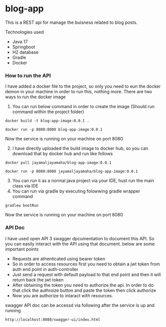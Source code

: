 # blog-app

This is a REST api for manage the buisness related to blog posts.

Technologies used
* Java 17
* Springboot
* H2 database
* Gradle
* Docker

### How to run the API

I have added a docker file to the project, so only you need to eun the docker demon in your machine in order to run this, nothing more. 
There are two ways to run the docker image

1. You can run below command in order to create the image (Should run command within the project folder)
```
docker build -t blog-app-image:0.0.1 .
```
```
docker run -p 8080:8080 blog-app-image:0.0.1
```
Now the service is running on your machine on port 8080

2. I have directly uploaded the build image to docker hub, so you can download that by docker hub and run like follows
```
docker pull jayamaljayamaha/blog-app-image:0.0.1
```
```
docker run -p 8080:8080 jayamaljayamaha/blog-app-image:0.0.1
```
3. You can run it as a normal java project via your IDE, hust run the main class via IDE
4. You can run via gradle by executing folowwing gradle wrapper command
```
gradlew bootRun
```

Now the service is running on your machine on port 8080

### API Doc
I have used open API 3 swagger dpcumentation to document this API. So you can easily interact with the API using that document. below are some important points
* Requests are athenticated using bearer token
* So in order to access resources first you need to obtain a jwt token from auth end point in auth-controller
* Just send a request with default payload to that end point and then it will return back the jwt token
* After obtaining the token you need to authorize the api. In order to do that click the authroize button and paste the token then click authorize
* Now you are authorize to intaract with resources.

swagger API doc can be accessd via following after the service is up and running
```
http://localhost:8080/swagger-ui/index.html
```
